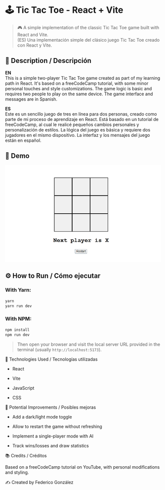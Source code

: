 # 🕹️ Tic Tac Toe - React + Vite  

> 🎮 A simple implementation of the classic Tic Tac Toe game built with React and Vite.  
> (ES) Una implementación simple del clásico juego Tic Tac Toe creado con React y Vite.


## 📌 Description / Descripción

**EN**  
This is a simple two-player Tic Tac Toe game created as part of my learning path in React. It's based on a freeCodeCamp tutorial, with some minor personal touches and style customizations. The game logic is basic and requires two people to play on the same device. The game interface and messages are in Spanish.

**ES**  
Este es un sencillo juego de tres en línea para dos personas, creado como parte de mi proceso de aprendizaje en React. Está basado en un tutorial de freeCodeCamp, al cual le realicé pequeños cambios personales y personalización de estilos. La lógica del juego es básica y requiere dos jugadores en el mismo dispositivo. La interfaz y los mensajes del juego están en español.


## 🎥 Demo

![Demo del juego](./demo.gif)


## ⚙️ How to Run / Cómo ejecutar

### With Yarn:

```bash
yarn
yarn run dev
```

### With NPM:

```bash
npm install
npm run dev
```

> Then open your browser and visit the local server URL provided in the terminal (usually `http://localhost:5173`).


🚀 Technologies Used / Tecnologías utilizadas

* React

* Vite

* JavaScript

* CSS


🧠 Potential Improvements / Posibles mejoras

* Add a dark/light mode toggle

* Allow to restart the game without refreshing

* Implement a single-player mode with AI

* Track wins/losses and draw statistics

    
📚 Credits / Créditos

Based on a freeCodeCamp tutorial on YouTube, with personal modifications and styling.


✍️ Created by Federico González
